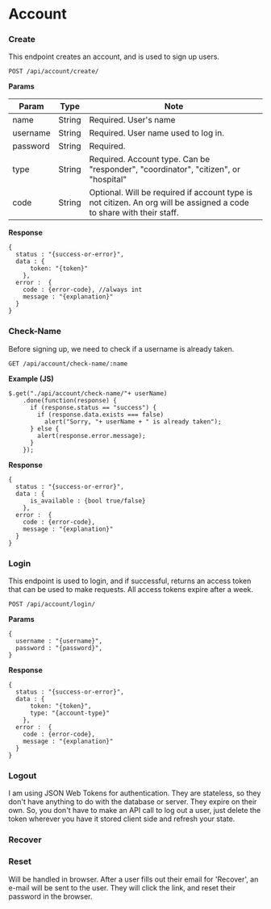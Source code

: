 # Account

### Create

This endpoint creates an account, and is used to sign up users.

```
POST /api/account/create/
```

**Params**

| Param | Type | Note |
|-------|------|-------------|
|name | String | Required. User's name |
|username | String | Required. User name used to log in. |
|password | String | Required. |
|type | String | Required. Account type. Can be "responder", "coordinator", "citizen", or "hospital"|
|code | String | Optional. Will be required if account type is not citizen. An org will be assigned a code to share with their staff.|

**Response**
```
{
  status : "{success-or-error}",
  data : {
      token: "{token}"
    },
  error :  {
    code : {error-code}, //always int
    message : "{explanation}"
  }
}
```

### Check-Name

Before signing up, we need to check if a username is already taken.

```
GET /api/account/check-name/:name
```

**Example (JS)**
```
$.get("./api/account/check-name/"+ userName)
    .done(function(response) {
      if (response.status == "success") {
        if (response.data.exists === false)
          alert("Sorry, "+ userName + " is already taken");
      } else {
        alert(response.error.message);
      }
    });
```
**Response**
```
{
  status : "{success-or-error}",
  data : {
      is_available : {bool true/false}
    },
  error :  {
    code : {error-code},
    message : "{explanation}"
  }
}
```

### Login

This endpoint is used to login, and if successful, returns an access token that can be used to make requests. All access tokens expire after a week.

```
POST /api/account/login/
```
**Params**

```
{
  username : "{username}",
  password : "{password}",
}
```

**Response**
```
{
  status : "{success-or-error}",
  data : {
      token: "{token}",
      type: "{account-type}"
    },
  error :  {
    code : {error-code},
    message : "{explanation}"
  }
}
```

### Logout

I am using JSON Web Tokens for authentication. They are stateless, so they don't have anything to do with the database or server. They expire on their own. So, you don't have to make an API call to log out a user, just delete the token wherever you have it stored client side and refresh your state.

### Recover

### Reset
Will be handled in browser. After a user fills out their email for 'Recover', an e-mail will be sent to the user. They will click the link, and reset their password in the browser.
